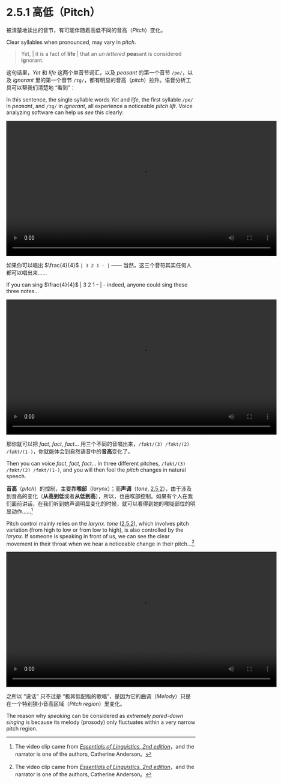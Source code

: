 # 2.5.1 高低（Pitch）

被清楚地读出的音节，有可能伴随着高低不同的音高（*Pitch*）变化。

Clear syllables when pronounced, may vary in *pitch*.

> Yet, | it is a fact of **life** | that an *un·lettered* **pea**sant is considered **ig**norant.

这句话里，*Yet* 和 *life* 这两个单音节词汇，以及 *peasant* 的第一个音节 `/pe/`，以及 *ignorant* 里的第一个音节 `/ɪg/`，都有明显的音高（*pitch*）拉升。语音分析工具可以帮我们清楚地 “看到”：

In this sentence, the single syllable words *Yet* and *life*, the first syllable `/pe/` in *peasant*, and `/ɪg/` in *ignorant*, all experience a noticeable *pitch lift*. Voice analyzing software can help us *see* this clearly:

<video controls width="720"> <source src="/videos/yet-it-is-a-fact-of-life.mp4" type="video/mp4"></source>Your browser does not support the video tag. </video>

如果你可以唱出 $\frac{4}{4}$ `| 3 2 1 - |` —— 当然，这三个音符其实任何人都可以唱出来……

If you can sing $\frac{4}{4}$ | 3 2 1 - | - indeed, anyone could sing these three notes...

<video controls width="720"> <source src="/videos/321.mp4" type="video/mp4"></source>Your browser does not support the video tag. </video>

那你就可以把 *fact*, *fact*, *fact*... 用三个不同的音唱出来，`/fækt/(3) /fækt/(2) /fækt/(1-)`，你就能体会到自然语音中的**音高**变化了。

Then you can voice *fact*, *fact*, *fact*... in three different pitches, `/fækt/(3) /fækt/(2) /fækt/(1-)`, and you will then feel the *pitch* changes in natural speech.

**音高**（*pitch*）的控制，主要靠**喉部**（*larynx*）；而**声调**（*tone*, [2.5.2](2.5.2-tone)），由于涉及到音高的变化（**从高到低**或者**从低到高**），所以，也由喉部控制。如果有个人在我们面前讲话，在我们听到她声调明显变化的时候，就可以看得到她的喉咙部位的明显动作……[^1]

Pitch control mainly relies on the *larynx*. *tone* ([2.5.2](2.5.2-tone)), which involves pitch variation (from high to low or from low to high), is also controlled by the *larynx*. If someone is speaking in front of us, we can see the clear movement in their throat when we hear a noticeable change in their pitch...[^1]

<video controls width="720"> <source src="/videos/CatherineAnderson.mp4" type="video/mp4"></source>Your browser does not support the video tag. </video>

之所以 “说话” 只不过是 “极其低配版的歌唱”，是因为它的曲调（*Melody*）只是在一个特别狭小音高区域（*Pitch region*）里变化。

The reason why *speaking* can be considered as *extremely pared-down singing* is because its melody (prosody) only fluctuates within a very narrow pitch region.

[^1]: The video clip came from *[Essentials of Linguistics, 2nd edition](https://ecampusontario.pressbooks.pub/essentialsoflinguistics2/)*，and the narrator is one of the authors, Catherine Anderson。
